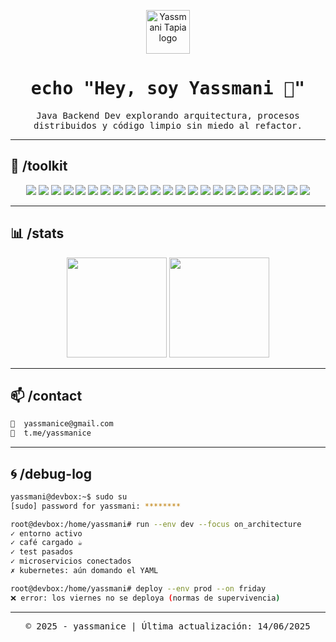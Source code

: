 <!-- 🟩 INICIO DE TERMINAL STYLED README (yassmanice) 🟩 -->

<p align="center">
  <img src="https://cdn-icons-png.flaticon.com/512/5024/5024509.png" width="70" alt="Yassmani Tapia logo" />
</p>

<h1 align="center">
  <samp>echo "Hey, soy Yassmani 👋"</samp>
</h1>

<p align="center">
  <samp>Java Backend Dev explorando arquitectura, procesos distribuidos y código limpio sin miedo al refactor.</samp>
</p>

---

## 🔧 /toolkit

<p align="center">

<!-- Backend -->

<img src="https://img.shields.io/badge/Java-05122A?style=flat&logo=openjdk" />
<img src="https://img.shields.io/badge/Spring-05122A?style=flat&logo=spring" />
<img src="https://img.shields.io/badge/Spring_Boot-05122A?style=flat&logo=spring-boot" />
<img src="https://img.shields.io/badge/JWT-05122A?style=flat&logo=jsonwebtokens" />
<img src="https://img.shields.io/badge/JUnit5-05122A?style=flat&logo=testing-library" />

<!-- DevOps -->

<img src="https://img.shields.io/badge/Docker-05122A?style=flat&logo=docker" />
<img src="https://img.shields.io/badge/Kubernetes-05122A?style=flat&logo=kubernetes" />
<img src="https://img.shields.io/badge/Swagger-05122A?style=flat&logo=swagger" />
<img src="https://img.shields.io/badge/SonarQube-05122A?style=flat&logo=sonarqube" />

<!-- Mensajería -->

<img src="https://img.shields.io/badge/Apache_Kafka-05122A?style=flat&logo=apache-kafka" />
<img src="https://img.shields.io/badge/GraphQL-05122A?style=flat&logo=graphql" />

<!-- Bases de datos -->

<img src="https://img.shields.io/badge/PostgreSQL-05122A?style=flat&logo=postgresql" />
<img src="https://img.shields.io/badge/MongoDB-05122A?style=flat&logo=mongodb" />
<img src="https://img.shields.io/badge/MySQL-05122A?style=flat&logo=mysql" />
<img src="https://img.shields.io/badge/Oracle-05122A?style=flat&logo=oracle" />
<img src="https://img.shields.io/badge/Microsoft%20SQL%20Server-05122A?style=flat&logo=microsoftsqlserver" />

<!-- Cloud & Tools -->

<img src="https://img.shields.io/badge/AWS-05122A?style=flat&logo=amazon-aws&logoColor=FF9900" />
<img src="https://img.shields.io/badge/Azure-05122A?style=flat&logo=microsoft-azure&logoColor=0078D4" />
<img src="https://img.shields.io/badge/Heroku-05122A?style=flat&logo=heroku" />
<img src="https://img.shields.io/badge/Postman-05122A?style=flat&logo=postman" />
<img src="https://img.shields.io/badge/GitHub-05122A?style=flat&logo=github" />
<img src="https://img.shields.io/badge/GitLab-05122A?style=flat&logo=gitlab" />
<img src="https://img.shields.io/badge/Bitbucket-05122A?style=flat&logo=bitbucket" />

</p>

---

## 📊 /stats

<p align="center">
  <img height="160em" src="https://github-readme-stats.vercel.app/api?username=yassmanice&show_icons=true&theme=github_dark&hide_border=true&count_private=true" />
  <img height="160em" src="https://github-readme-stats.vercel.app/api/top-langs/?username=yassmanice&layout=compact&theme=github_dark&hide_border=true" />
</p>

---

## 📫 /contact

```bash
📧  yassmanice@gmail.com
📲  t.me/yassmanice
```

---

## 🌀 /debug-log

```bash
yassmani@devbox:~$ sudo su
[sudo] password for yassmani: ********

root@devbox:/home/yassmani# run --env dev --focus on_architecture
✓ entorno activo
✓ café cargado ☕
✓ test pasados
✓ microservicios conectados
✗ kubernetes: aún domando el YAML

root@devbox:/home/yassmani# deploy --env prod --on friday
❌ error: los viernes no se deploya (normas de supervivencia)
```

---

<p align="center">
  <samp>© 2025 - yassmanice | Última actualización: 14/06/2025</samp>
</p>

<!-- 🟥 FIN DE TERMINAL STYLED README 🟥 -->
